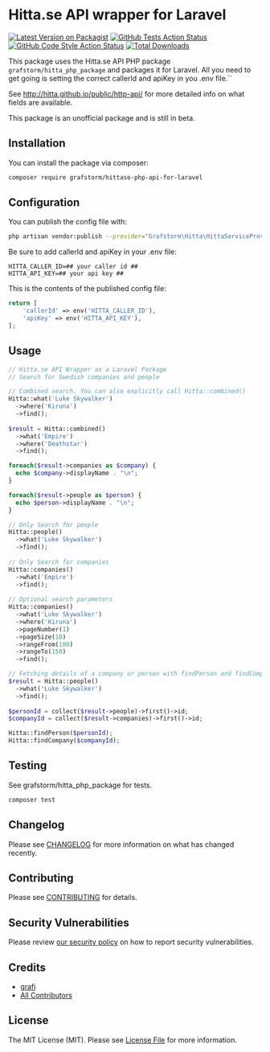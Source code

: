 # Hitta.se API wrapper for Laravel

[![Latest Version on Packagist](https://img.shields.io/packagist/v/grafstorm/hittase-php-api-for-laravel.svg?style=flat-square)](https://packagist.org/packages/grafstorm/hittase-php-api-for-laravel)
[![GitHub Tests Action Status](https://img.shields.io/github/workflow/status/grafstorm/hittase-php-api-for-laravel/run-tests?label=tests)](https://github.com/grafstorm/hittase-php-api-for-laravel/actions?query=workflow%3Arun-tests+branch%3Amain)
[![GitHub Code Style Action Status](https://img.shields.io/github/workflow/status/grafstorm/hittase-php-api-for-laravel/Check%20&%20fix%20styling?label=code%20style)](https://github.com/grafstorm/hittase-php-api-for-laravel/actions?query=workflow%3A"Check+%26+fix+styling"+branch%3Amain)
[![Total Downloads](https://img.shields.io/packagist/dt/grafstorm/hittase-php-api-for-laravel.svg?style=flat-square)](https://packagist.org/packages/grafstorm/hittase-php-api-for-laravel)

This package uses the Hitta.se API PHP package `grafstorm/hitta_php_package` and packages it for Laravel.
All you need to get going is setting the correct callerId and apiKey in you .env file.``

See http://hitta.github.io/public/http-api/ for more detailed info on what fields are available.

This package is an unofficial package and is still in beta. 

## Installation

You can install the package via composer:

```bash
composer require grafstorm/hittase-php-api-for-laravel
```

## Configuration
You can publish the config file with:
```bash
php artisan vendor:publish --provider="Grafstorm\Hitta\HittaServiceProvider" --tag="hittase-php-api-for-laravel-config"
```

Be sure to add callerId and apiKey in your .env file:
```
HITTA_CALLER_ID=## your caller id ## 
HITTA_API_KEY=## your api key ##
```

This is the contents of the published config file:

```php
return [
    'callerId' => env('HITTA_CALLER_ID'),
    'apiKey' => env('HITTA_API_KEY'),
];
```

## Usage

```php
// Hitta.se API Wrapper as a Laravel Package
// Search for Swedish companies and people

// Combined search. You can also explicitly call Hitta::combined()
Hitta::what('Luke Skywalker')
  ->where('Kiruna')
  ->find();
  
$result = Hitta::combined()
  ->what('Empire')
  ->where('Deathstar')
  ->find();

foreach($result->companies as $company) {
  echo $company->displayName . "\n";
}

foreach($result->people as $person) {
  echo $person->displayName . "\n";
}

// Only Search for people
Hitta::people()
  ->what('Luke Skywalker')
  ->find();
  
// Only Search for companies
Hitta::companies()
  ->what('Empire')
  ->find();
  
// Optional search parameters
Hitta::companies()
  ->what('Luke Skywalker')
  ->where('Kiruna')
  ->pageNumber(1)
  ->pageSize(10)
  ->rangeFrom(100)
  ->rangeTo(150)
  ->find();

// Fetching details of a company or person with findPerson and findCompany.
$result = Hitta::people()
  ->what('Luke Skywalker')
  ->find();
  
$personId = collect($result->people)->first()->id;
$companyId = collect($result->companies)->first()->id;

Hitta::findPerson($personId);
Hitta::findCompany($companyId);
```

## Testing
See grafstorm/hitta_php_package for tests.
```bash
composer test
```

## Changelog

Please see [CHANGELOG](CHANGELOG.md) for more information on what has changed recently.

## Contributing

Please see [CONTRIBUTING](.github/CONTRIBUTING.md) for details.

## Security Vulnerabilities

Please review [our security policy](../../security/policy) on how to report security vulnerabilities.

## Credits

- [grafi](https://github.com/argia-andreas)
- [All Contributors](../../contributors)

## License

The MIT License (MIT). Please see [License File](LICENSE.md) for more information.
